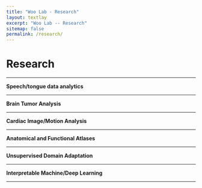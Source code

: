 ```yaml
---
title: "Woo Lab - Research"
layout: textlay
excerpt: "Woo Lab -- Research"
sitemap: false
permalink: /research/
---
```


# Research

---

**Speech/tongue data analytics** 

---

**Brain Tumor Analysis** 

---

**Cardiac Image/Motion Analysis** 

---

**Anatomical and Functional Atlases** 

---

**Unsupervised Domain Adaptation** 

---

**Interpretable Machine/Deep Learning**

---



